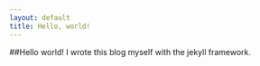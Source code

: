 ```yaml
---
layout: default
title: Hello, world!
---
```


##Hello world! I wrote this blog myself with the jekyll framework.